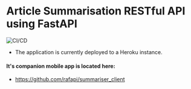 # Article Summarisation RESTful API using FastAPI 

![CI/CD](https://github.com/rafapi/fastapi_text_sum/workflows/Continuous%20Integration%20and%20Delivery/badge.svg?branch=master)
* The application is currently deployed to a Heroku instance.

#### It's companion mobile app is located here: 
* https://github.com/rafapi/summariser_client
